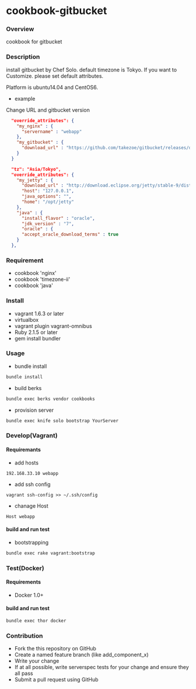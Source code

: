 cookbook-gitbucket
==================

### Overview

cookbook for gitbucket

### Description

install gitbucket by Chef Solo.
default timezone is Tokyo.
If you want to Customize. please set default attributes.

Platform is ubuntu14.04 and CentOS6.

* example

Change URL and gitbucket version

```roles/web.json
  "override_attributes": {
    "my_nginx" : {
      "servername" : "webapp"
    },
    "my_gitbucket" : {
      "download_url" : "https://github.com/takezoe/gitbucket/releases/download/2.7/gitbucket.war"
    }
  }
```

```roles/base.json
  "tz": "Asia/Tokyo",
  "override_attributes": {
    "my_jetty" : {
      "download_url" : "http://download.eclipse.org/jetty/stable-9/dist/jetty-distribution-9.2.6.v20141205.tar.gz",
      "host": "127.0.0.1",
      "java_options": "",
      "home": "/opt/jetty"
    },
    "java" : {
      "install_flavor" : "oracle",
      "jdk_version" : "7",
      "oracle" : {
      "accept_oracle_download_terms" : true
    }
  },
```

### Requirement

* cookbook 'nginx'
* cookbook 'timezone-ii'
* cookbook 'java'

### Install

* vagrant 1.6.3 or later
* virtualbox
* vagrant plugin vagrant-omnibus
* Ruby 2.1.5 or later
* gem install bundler

### Usage

* bundle install

```bash
bundle install
```

* build berks

```bash
bundle exec berks vendor cookbooks
```

* provision server

```bash
bundle exec knife solo bootstrap YourServer
```

### Develop(Vagrant)

#### Requiremants

* add hosts

```hosts
192.168.33.10 webapp
```

* add ssh config

```config
vagrant ssh-config >> ~/.ssh/config
```

* chanage Host

```~/.ssh/config
Host webapp
```

#### build and run test

* bootstrapping

```bash
bundle exec rake vagrant:bootstrap
```

### Test(Docker)

#### Requirements

* Docker 1.0+

#### build and run test

```bash
bundle exec thor docker
```

### Contribution
- Fork the this repository on GitHub
- Create a named feature branch (like add_component_x)
- Write your change
- If at all possible, write serverspec tests for your change and ensure they all pass
- Submit a pull request using GitHub
